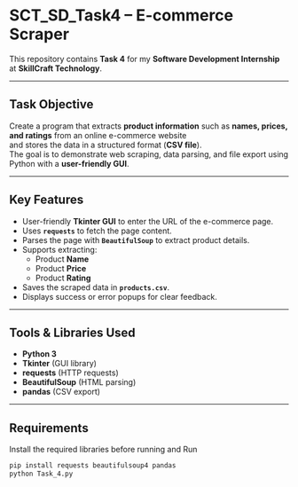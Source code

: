 #  SCT_SD_Task4 – E-commerce Scraper 

This repository contains **Task 4** for my **Software Development Internship** at **SkillCraft Technology**.

---

##  Task Objective

Create a program that extracts **product information** such as **names, prices, and ratings** from an online e-commerce website  
and stores the data in a structured format (**CSV file**).  
The goal is to demonstrate web scraping, data parsing, and file export using Python with a **user-friendly GUI**.

---

##  Key Features

- User-friendly **Tkinter GUI** to enter the URL of the e-commerce page.
- Uses **`requests`** to fetch the page content.
- Parses the page with **`BeautifulSoup`** to extract product details.
- Supports extracting:
  - Product **Name**
  - Product **Price**
  - Product **Rating**
- Saves the scraped data in **`products.csv`**.
- Displays success or error popups for clear feedback.

---

##  Tools & Libraries Used

- **Python 3**
- **Tkinter** (GUI library)
- **requests** (HTTP requests)
- **BeautifulSoup** (HTML parsing)
- **pandas** (CSV export)

---

##  Requirements

Install the required libraries before running and Run
```bash
pip install requests beautifulsoup4 pandas
python Task_4.py
